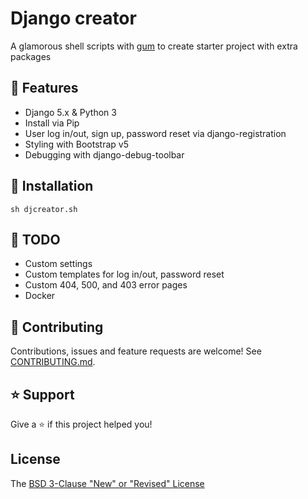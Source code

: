 # Django creator

A glamorous shell scripts with [gum](https://github.com/charmbracelet/gum) to create starter project with extra packages

## 🚀 Features

* Django 5.x & Python 3
* Install via Pip
* User log in/out, sign up, password reset via django-registration
* Styling with Bootstrap v5
* Debugging with django-debug-toolbar

## 📖 Installation
```shell
sh djcreator.sh
```

## :seedling: TODO

* Custom settings
* Custom templates for log in/out, password reset
* Custom 404, 500, and 403 error pages
* Docker

## 🤝 Contributing

Contributions, issues and feature requests are welcome! See [CONTRIBUTING.md](CONTRIBUTING.md).

## ⭐️ Support

Give a ⭐️ if this project helped you!

## License

The [BSD 3-Clause "New" or "Revised" License](LICENSE)
